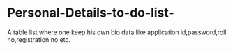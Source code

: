 # Personal-Details-to-do-list-
A  table list where one keep his own bio data like application id,password,roll no,registration no etc.
